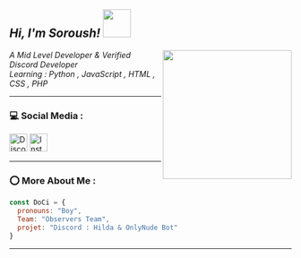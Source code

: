<h2><em> Hi, I'm Soroush! <img src="https://media.giphy.com/media/mGcNjsfWAjY5AEZNw6/giphy.gif" width="50"></h2>
<img align='right' src="https://cdn.discordapp.com/emojis/880521883739648060.gif?size=4096" width="230">
<p>A Mid Level Developer & Verified Discord Developer </br>Learning : 
Python , JavaScript , HTML , CSS , PHP
</em></p>

---
### 💻 Social Media :

<p align="left">
<a href="https://discord.gg/Ed2EHXunFA"><img alt="Discord - ろ𝐃𝐨𝐜𝐢 𝐂𝐢𝐞𝐥𝐨#5230" title="Discord - ろ𝐃𝐨𝐜𝐢 𝐂𝐢𝐞𝐥𝐨#5230" height="32" width="32" src=https://cdn.discordapp.com/emojis/876473291777404959.png></a>
<a href="https://instagram.com/soroushmk_pv"><img alt="Instagram - DoCi" title="Instagram - DoCi" height="32" width="32" src=https://cdn.discordapp.com/attachments/864936919312629850/911264557777952869/instagram.png></a>
</p>

---


### ⭕ More About Me :

```javascript
const DoCi = {
  pronouns: "Boy",
  Team: "Observers Team",
  projet: "Discord : Hilda & OnlyNude Bot"
}
```


---
